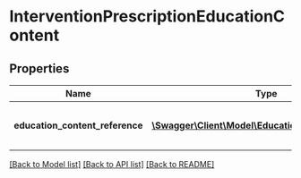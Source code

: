 # InterventionPrescriptionEducationContent

## Properties
Name | Type | Description | Notes
------------ | ------------- | ------------- | -------------
**education_content_reference** | [**\Swagger\Client\Model\EducationContentReference**](EducationContentReference.md) | A reference to the related EducationContent resource. | [optional] 

[[Back to Model list]](../README.md#documentation-for-models) [[Back to API list]](../README.md#documentation-for-api-endpoints) [[Back to README]](../README.md)


